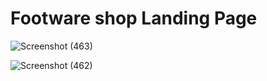 # Footware shop Landing Page

![Screenshot (463)](https://github.com/AnkitaSingh2000/Footware/assets/89559467/3706cab8-caed-482d-8f27-877b74d98d22)

![Screenshot (462)](https://github.com/AnkitaSingh2000/Footware/assets/89559467/1f015d72-b5b3-4a5b-b9e5-bb6709b14db6)
